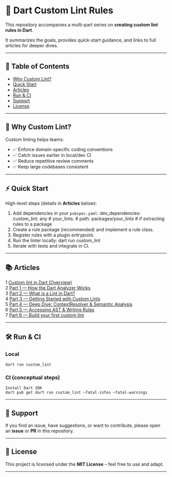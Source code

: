 # 🎯 Dart Custom Lint Rules

This repository accompanies a multi-part series on **creating custom lint rules in Dart**.  

It summarizes the goals, provides quick-start guidance, and links to full articles for deeper dives.

---

## 📑 Table of Contents

- [Why Custom Lint?](#-why-custom-lint)
- [Quick Start](#-quick-start)
- [Articles](#-articles)
- [Run & CI](#-run--ci)
- [Support](#-support)
- [License](#-license)

---

## 🚀 Why Custom Lint?

Custom linting helps teams:

- ✅ Enforce domain-specific coding conventions  
- ✅ Catch issues earlier in local/dev CI  
- ✅ Reduce repetitive review comments  
- ✅ Keep large codebases consistent  

---

## ⚡ Quick Start

High-level steps (details in **Articles** below):

1. Add dependencies in your `pubspec.yaml`:
dev_dependencies: custom_lint: any # your_lints: #   path: packages/your_lints # if extracting rules to a package
2. Create a rule package (recommended) and implement a rule class.  
3. Register rules with a plugin entrypoint.  
4. Run the linter locally:
dart run custom_lint
5. Iterate with tests and integrate in CI.  

---

## 📚 Articles

1️ [Custom lint in Dart (Overview)](https://lnkd.in/d5-5N6eg)  
2️ [Part 1 — How the Dart Analyzer Works](https://lnkd.in/dJujBU-p)  
3️ [Part 2 — What is a Lint in Dart?](https://lnkd.in/dWDUFRaW)  
4️ [Part 3 — Getting Started with Custom Lints](https://lnkd.in/d7XKpBHb)  
5️ [Part 4 — Deep Dive: ContextResolver & Semantic Analysis](https://lnkd.in/dhkPsuHn)  
6️ [Part 5 — Accessing AST & Writing Rules](https://lnkd.in/dnEmrkhc)  
7️ [Part 6 — Build your first custom lint](https://lnkd.in/dX2a-u2P)  


---

## 🛠 Run & CI

### Local
```dart run custom_lint ```
### CI (conceptual steps)
```Install Dart SDK```
<br>```dart pub get dart run custom_lint –fatal-infos –fatal-warnings```

---

## 🙋 Support

If you find an issue, have suggestions, or want to contribute, please open an **issue** or **PR** in this repository.  

---

## 📄 License

This project is licensed under the **MIT License** – feel free to use and adapt.  

---

   

